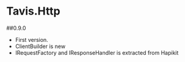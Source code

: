 # Tavis.Http #

##0.9.0
- First version. 
- ClientBuilder is new
- IRequestFactory and IResponseHandler is extracted from Hapikit
